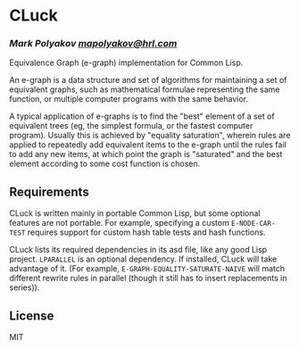 # CLuck
### _Mark Polyakov <mapolyakov@hrl.com>_

Equivalence Graph (e-graph) implementation for Common Lisp.

An e-graph is a data structure and set of algorithms for maintaining a set of
equivalent graphs, such as mathematical formulae representing the same function, or multiple
computer programs with the same behavior.

A typical application of e-graphs is to find the "best" element of a set of equivalent trees (eg,
the simplest formula, or the fastest computer program). Usually this is achieved by "equality
saturation", wherein rules are applied to repeatedly add equivalent items to the e-graph until the
rules fail to add any new items, at which point the graph is "saturated" and the best element
according to some cost function is chosen.

## Requirements

CLuck is written mainly in portable Common Lisp, but some optional features are not portable. For
example, specifying a custom `E-NODE-CAR-TEST` requires support for custom hash table tests and hash functions.

CLuck lists its required dependencies in its asd file, like any good Lisp project. `LPARALLEL` is an
optional dependency. If installed, CLuck will take advantage of it. (For example,
`E-GRAPH-EQUALITY-SATURATE-NAIVE` will match different rewrite rules in parallel (though it still
has to insert replacements in series)).

## License

MIT

